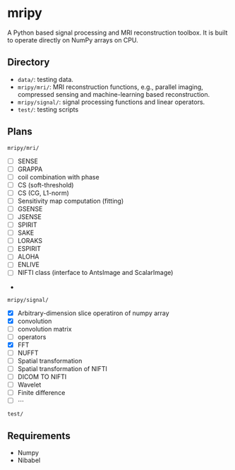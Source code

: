 # mripy

A Python based signal processing and MRI reconstruction toolbox. It is built to operate directly on NumPy arrays on CPU.

## Directory

- `data/`: testing data.
- `mripy/mri/`: MRI reconstruction functions, e.g., parallel imaging, compressed sensing and machine-learning based reconstruction.
- `mripy/signal/`: signal processing functions and linear operators.
- `test/`: testing scripts

## Plans

`mripy/mri/`

- [ ] SENSE
- [ ] GRAPPA
- [ ] coil combination with phase
- [ ] CS (soft-threshold)
- [ ] CS (CG, L1-norm)
- [ ] Sensitivity map computation (fitting)
- [ ] GSENSE
- [ ] JSENSE
- [ ] SPIRIT
- [ ] SAKE
- [ ] LORAKS
- [ ] ESPIRIT
- [ ] ALOHA
- [ ] ENLIVE
- [ ] NIFTI class (interface to AntsImage and ScalarImage)
- 
`mripy/signal/`

- [x] Arbitrary-dimension slice operatiron of numpy array
- [x] convolution
- [ ] convolution matrix
- [ ] operators
- [x] FFT
- [ ] NUFFT
- [ ] Spatial transformation
- [ ] Spatial transformation of NIFTI
- [ ] DICOM TO NIFTI
- [ ] Wavelet
- [ ] Finite difference
- [ ] $\cdots$

`test/`

## Requirements

- Numpy
- Nibabel
